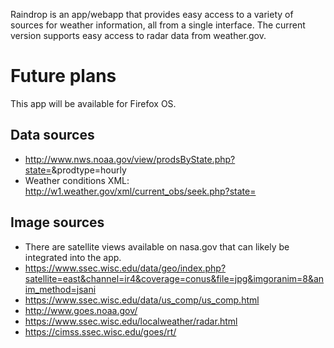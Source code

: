 Raindrop is an app/webapp that provides easy access to a variety of sources for weather information, all from a single interface. The current version supports easy access to radar data from weather.gov.

# Future plans
This app will be available for Firefox OS.

## Data sources
* http://www.nws.noaa.gov/view/prodsByState.php?state=<TWO LETTER STATE>&prodtype=hourly
* Weather conditions XML: http://w1.weather.gov/xml/current_obs/seek.php?state=<LOWER CASE STATE CODE>

## Image sources
* There are satellite views available on nasa.gov that can likely be integrated into the app.
* https://www.ssec.wisc.edu/data/geo/index.php?satellite=east&channel=ir4&coverage=conus&file=jpg&imgoranim=8&anim_method=jsani
* https://www.ssec.wisc.edu/data/us_comp/us_comp.html
* http://www.goes.noaa.gov/
* https://www.ssec.wisc.edu/localweather/radar.html
* https://cimss.ssec.wisc.edu/goes/rt/